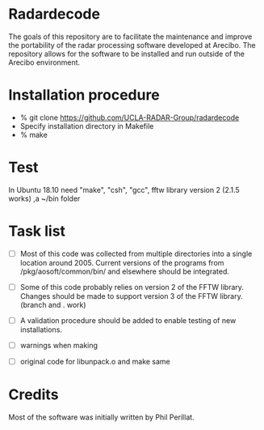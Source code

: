 # Radardecode

The goals of this repository are to facilitate the maintenance and improve the portability of the radar processing software developed at Arecibo.  The repository allows for the software to be installed and run outside of the Arecibo environment. 

# Installation procedure

- % git clone https://github.com/UCLA-RADAR-Group/radardecode
- Specify installation directory in Makefile
- % make

# Test 
 In Ubuntu 18.10
	need "make", "csh", "gcc", fftw library version 2 (2.1.5 works) ,a ~/bin folder

# Task list

- [ ] Most of this code was collected from multiple directories into a single location around 2005.  Current versions of the programs from /pkg/aosoft/common/bin/ and elsewhere should be integrated.
- [ ] Some of this code probably relies on version 2 of the FFTW library.  Changes should be made to support version 3 of the FFTW library.   (branch and . work)
- [ ] A validation procedure should be added to enable testing of new installations.  

- [ ] warnings when making
- [ ] original code for libunpack.o and make same

# Credits

Most of the software was initially written by Phil Perillat.  
